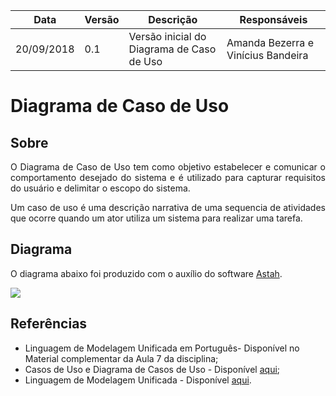 Data | Versão | Descrição | Responsáveis
-- | -- | -- | --
20/09/2018 | 0.1 | Versão inicial do Diagrama de Caso de Uso | Amanda Bezerra e Vinícius Bandeira

# Diagrama de Caso de Uso

## Sobre

<p align="justify">O Diagrama de Caso de Uso tem como objetivo estabelecer e comunicar o comportamento desejado do sistema e é utilizado para capturar requisitos do usuário e delimitar o escopo do sistema.</p>

<p align="justify">Um caso de uso é uma descrição narrativa de uma sequencia de atividades que ocorre quando um ator utiliza um sistema para realizar uma tarefa.</p>

## Diagrama
O diagrama abaixo foi produzido com o auxílio do software [Astah](http://astah.net/editions/community).

![](https://lh6.googleusercontent.com/nBHsbbRpLACCcKLWMWJA2kRdAH1skoZCOa3PjX-gb8gjNW4V0N8UGnXOVOrL7TniiXnoFgFAM3ntgEU4WH_oA5TdPqFK_Dxmcxfdgbp5JKiWoKtnyn34If6rI_Pn3M6LdvBR50BZ)

## Referências
 - Linguagem de Modelagem Unificada em Português- Disponível no Material
   complementar da Aula 7 da disciplina;
 - Casos de Uso e Diagrama de Casos
   de Uso - Disponível
   [aqui](https://edisciplinas.usp.br/pluginfile.php/3720765/course/section/857581/Aula02_CasosDeUso.pdf);
- Linguagem de Modelagem Unificada - Disponível
   [aqui](https://www.dimap.ufrn.br/~jair/ES/slides/UMLVisaoGeral-v2.pdf).
